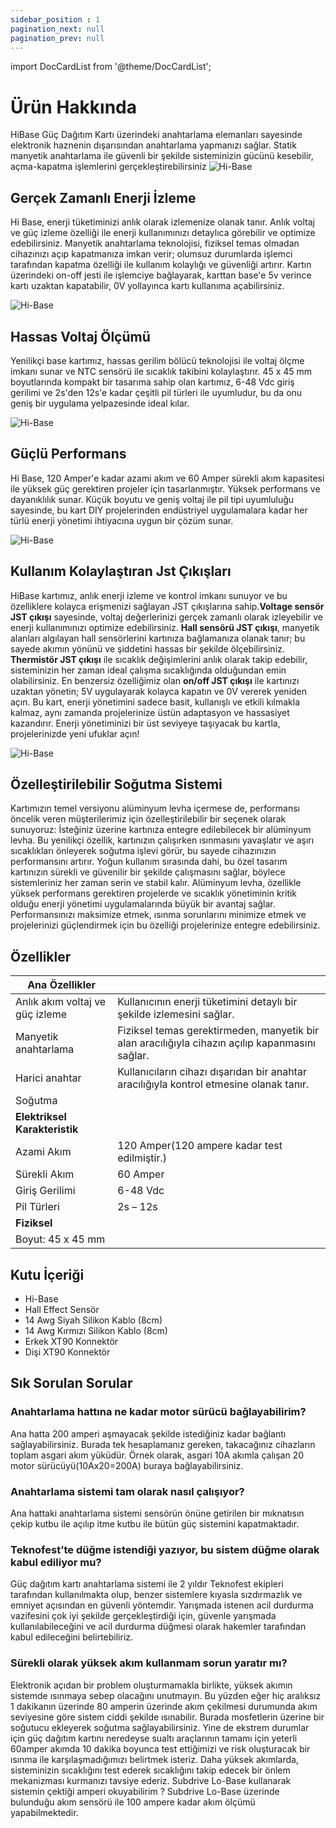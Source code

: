 ```yaml
---
sidebar_position : 1
pagination_next: null
pagination_prev: null
---
```


import DocCardList from '@theme/DocCardList';

# Ürün Hakkında
HiBase Güç Dağıtım Kartı üzerindeki anahtarlama elemanları sayesinde elektronik haznenin dışarısından anahtarlama yapmanızı sağlar. Statik manyetik anahtarlama ile güvenli bir şekilde sisteminizin gücünü kesebilir, açma-kapatma işlemlerini gerçekleştirebilirsiniz
![Hi-Base](./image/hibase-gucdagıtım-karti-10.jpg)

## Gerçek Zamanlı Enerji İzleme

Hi Base, enerji tüketiminizi anlık olarak izlemenize olanak tanır. Anlık voltaj ve güç izleme özelliği ile enerji kullanımınızı detaylıca görebilir ve optimize edebilirsiniz. Manyetik anahtarlama teknolojisi, fiziksel temas olmadan cihazınızı açıp kapatmanıza imkan verir; olumsuz durumlarda işlemci tarafından kapatma özelliği ile kullanım kolaylığı ve güvenliği artırır. Kartın üzerindeki on-off jesti ile işlemciye bağlayarak, karttan base'e 5v verince kartı uzaktan kapatabilir, 0V yollayınca kartı kullanıma açabilirsiniz. 

![Hi-Base](./image/hibase-gucdagıtım-karti-11.jpg)

## Hassas Voltaj Ölçümü

Yenilikçi base kartımız, hassas gerilim bölücü teknolojisi ile voltaj ölçme imkanı sunar ve NTC sensörü ile sıcaklık takibini kolaylaştırır. 45 x 45 mm boyutlarında kompakt bir tasarıma sahip olan kartımız, 6-48 Vdc giriş gerilimi ve 2s'den 12s'e kadar çeşitli pil türleri ile uyumludur, bu da onu geniş bir uygulama yelpazesinde ideal kılar.

![Hi-Base](./image/hibase-gucdagıtım-karti-01.jpg)
## Güçlü Performans
Hi Base, 120 Amper'e kadar azami akım ve 60 Amper sürekli akım kapasitesi ile yüksek güç gerektiren projeler için tasarlanmıştır. Yüksek performans ve dayanıklılık sunar. Küçük boyutu ve geniş voltaj ile pil tipi uyumluluğu sayesinde, bu kart DIY projelerinden endüstriyel uygulamalara kadar her türlü enerji yönetimi ihtiyacına uygun bir çözüm sunar. 


![Hi-Base](./image/hibase-gucdagıtım-karti-08.jpg)

## Kullanım Kolaylaştıran Jst Çıkışları
HiBase kartımız, anlık enerji izleme ve kontrol imkanı sunuyor ve bu özelliklere kolayca erişmenizi sağlayan JST çıkışlarına sahip.**Voltage sensör JST çıkışı** sayesinde, voltaj değerlerinizi gerçek zamanlı olarak izleyebilir ve enerji kullanımınızı optimize edebilirsiniz. **Hall sensörü JST çıkışı**, manyetik alanları algılayan hall sensörlerini kartınıza bağlamanıza olanak tanır; bu sayede akımın yönünü ve şiddetini hassas bir şekilde ölçebilirsiniz. **Thermistör JST çıkışı** ile sıcaklık değişimlerini anlık olarak takip edebilir, sisteminizin her zaman ideal çalışma sıcaklığında olduğundan emin olabilirsiniz. En benzersiz özelliğimiz olan **on/off JST çıkışı** ile kartınızı uzaktan yönetin; 5V uygulayarak kolayca kapatın ve 0V vererek yeniden açın. Bu kart, enerji yönetimini sadece basit, kullanışlı ve etkili kılmakla kalmaz, aynı zamanda projelerinize üstün adaptasyon ve hassasiyet kazandırır. Enerji yönetiminizi bir üst seviyeye taşıyacak bu kartla, projelerinizde yeni ufuklar açın! 


![Hi-Base](./image/hibase-gucdagıtım-karti-10.jpg)

## Özelleştirilebilir Soğutma Sistemi 

Kartımızın temel versiyonu alüminyum levha içermese de, performansı öncelik veren müşterilerimiz için özelleştirilebilir bir seçenek olarak sunuyoruz: İsteğiniz üzerine kartınıza entegre edilebilecek bir alüminyum levha. Bu yenilikçi özellik, kartınızın çalışırken ısınmasını yavaşlatır ve aşırı sıcaklıkları önleyerek soğutma işlevi görür, bu sayede cihazınızın performansını artırır. Yoğun kullanım sırasında dahi, bu özel tasarım kartınızın sürekli ve güvenilir bir şekilde çalışmasını sağlar, böylece sistemleriniz her zaman serin ve stabil kalır. Alüminyum levha, özellikle yüksek performans gerektiren projelerde ve sıcaklık yönetiminin kritik olduğu enerji yönetimi uygulamalarında büyük bir avantaj sağlar. Performansınızı maksimize etmek, ısınma sorunlarını minimize etmek ve projelerinizi güçlendirmek için bu özelliği projelerinize entegre edebilirsiniz.

## Özellikler




|      Ana Özellikler           |              |
|--------------------------|-----------------------|
|Anlık akım voltaj ve güç izleme|Kullanıcının enerji tüketimini detaylı bir şekilde izlemesini sağlar.|
|Manyetik anahtarlama|Fiziksel temas gerektirmeden, manyetik bir alan aracılığıyla cihazın açılıp kapanmasını sağlar.|
|Harici anahtar|Kullanıcıların cihazı dışarıdan bir anahtar aracılığıyla kontrol etmesine olanak tanır.|
|Soğutma |
|**Elektriksel Karakteristik**|
|Azami Akım| 120 Amper(120 ampere kadar test edilmiştir.)|
|Sürekli Akım| 60 Amper|
|Giriş Gerilimi| 6-48 Vdc|
|Pil Türleri| 2s – 12s|
|**Fiziksel**|
|Boyut: 45 x 45 mm|

## Kutu İçeriği

- Hi-Base
- Hall Effect Sensör
- 14 Awg Siyah Silikon Kablo (8cm)
- 14 Awg Kırmızı Silikon Kablo (8cm)
- Erkek XT90 Konnektör
- Dişi XT90 Konnektör

## Sık Sorulan Sorular

### Anahtarlama hattına ne kadar motor sürücü bağlayabilirim?

Ana hatta 200 amperi aşmayacak şekilde istediğiniz kadar bağlantı sağlayabilirsiniz. Burada tek hesaplamanız gereken, takacağınız cihazların toplam asgari akım yüküdür. Örnek olarak, asgari 10A akımla çalışan 20 motor sürücüyü(10Ax20=200A) buraya bağlayabilirsiniz.

### Anahtarlama sistemi tam olarak nasıl çalışıyor?

Ana hattaki anahtarlama sistemi sensörün önüne getirilen bir mıknatısın çekip kutbu ile açılıp itme kutbu ile bütün güç sistemini kapatmaktadır.

### Teknofest’te düğme istendiği yazıyor, bu sistem düğme olarak kabul ediliyor mu?

Güç dağıtım kartı anahtarlama sistemi ile 2 yıldır Teknofest ekipleri tarafından kullanılmakta olup, benzer sistemlere kıyasla sızdırmazlık ve emniyet açısından en güvenli yöntemdir. Yarışmada istenen acil durdurma vazifesini çok iyi şekilde gerçekleştirdiği için, güvenle yarışmada kullanılabileceğini ve acil durdurma düğmesi olarak hakemler tarafından kabul edileceğini belirtebiliriz.

### Sürekli olarak yüksek akım kullanmam sorun yaratır mı?

Elektronik açıdan bir problem oluşturmamakla birlikte, yüksek akımın sistemde ısınmaya sebep olacağını unutmayın. Bu yüzden eğer hiç aralıksız 1 dakikanın üzerinde 80 amperin üzerinde akım çekilmesi durumunda akım seviyesine göre sistem ciddi şekilde ısınabilir. Burada mosfetlerin üzerine bir soğutucu ekleyerek soğutma sağlayabilirsiniz. Yine de ekstrem durumlar için  güç dağıtım kartını neredeyse sualtı araçlarının tamamı için yeterli 60amper akımda 10 dakika boyunca test ettiğimizi ve risk oluşturacak bir ısınma ile karşılaşmadığımızı belirtmek isteriz. Daha yüksek akımlarda, sisteminizin sıcaklığını test ederek sıcaklığını takip edecek bir önlem mekanizması kurmanızı tavsiye ederiz.
Subdrive Lo-Base kullanarak sistemin çektiği amperi okuyabilirim ?
Subdrive Lo-Base üzerinde bulunduğu akım sensörü ile 100 ampere kadar akım ölçümü yapabilmektedir.

<DocCardList />
